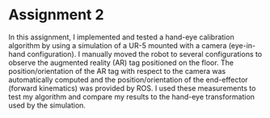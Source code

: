 # Assignment 2
In this assignment, I implemented and tested a hand-eye calibration algorithm by using a simulation of a UR-5 mounted with a camera (eye-in-hand configuration). I manually moved the robot to several configurations to observe the augmented reality (AR) tag positioned on the floor. The position/orientation of the AR tag with respect to the camera was automatically computed and the position/orientation of the end-effector (forward kinematics) was provided by ROS. I used these measurements to test my algorithm and compare my results to the hand-eye transformation used by the simulation.
